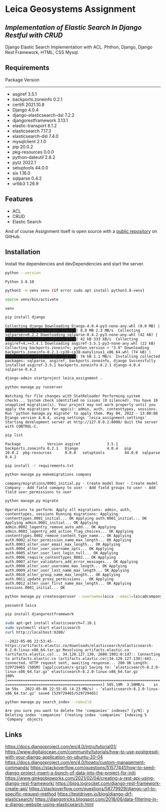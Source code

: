 # Leica Geosystems Assignment
## _Implementation of Elastic Search In Django Restful with CRUD_

Django Elastic Search Implementation with ACL.
Phthon, Django, Django Rest Framework, HTML, CSS Mysql.

## Requirements

Package                  Version  
------------------------ ---------
- asgiref                  3.5.1    
- backports.zoneinfo       0.2.1    
- certifi                  2021.10.8
- Django                   4.0.4    
- django-elasticsearch-dsl 7.2.2    
- djangorestframework      3.13.1   
- elastic-transport        8.1.2    
- elasticsearch            7.17.3   
- elasticsearch-dsl        7.4.0    
- mysqlclient              2.1.0    
- pip                      20.0.2   
- pkg-resources            0.0.0    
- python-dateutil          2.8.2    
- pytz                     2022.1   
- setuptools               44.0.0   
- six                      1.16.0   
- sqlparse                 0.4.2    
- urllib3                  1.26.9 

## Features

- ACL
- CRUD
- Elastic Search

And of course Assignment itself is open source with a [public repository](https://github.com/wadoodfarzan/leice_assignment) on GitHub.

## Installation

Install the dependencies and devDependencies and start the server.

```sh
python --version
```
`
Python 3.8.10
`
```sh
python3 -m venv venv (if error sudo apt install python3.8-venv)
```

```sh
source venv/bin/activate
```
`
venv
`
```sh
pip install django
```
`
Collecting django
  Downloading Django-4.0.4-py3-none-any.whl (8.0 MB)
     |████████████████████████████████| 8.0 MB 2.3 MB/s 
Collecting sqlparse>=0.2.2
  Downloading sqlparse-0.4.2-py3-none-any.whl (42 kB)
     |████████████████████████████████| 42 kB 333 kB/s 
Collecting asgiref<4,>=3.4.1
  Downloading asgiref-3.5.1-py3-none-any.whl (22 kB)
Collecting backports.zoneinfo; python_version < "3.9"
  Downloading backports.zoneinfo-0.2.1-cp38-cp38-manylinux1_x86_64.whl (74 kB)
     |████████████████████████████████| 74 kB 1.1 MB/s 
Installing collected packages: sqlparse, asgiref, backports.zoneinfo, django
Successfully installed asgiref-3.5.1 backports.zoneinfo-0.2.1 django-4.0.4 sqlparse-0.4.2
`
```sh
django-admin startproject leica_assignment .
```
```sh
python manage.py runserver
```
`
Watching for file changes with StatReloader
Performing system checks...
System check identified no issues (0 silenced).
You have 18 unapplied migration(s). Your project may not work properly until you apply the migrations for app(s): admin, auth, contenttypes, sessions.
Run 'python manage.py migrate' to apply them.
May 04, 2022 - 13:00:08
Django version 4.0.4, using settings 'leica_assignment.settings'
Starting development server at http://127.0.0.1:8000/
Quit the server with CONTROL-C.
`
```sh
pip list
```
`
Package            Version
asgiref            3.5.1  
backports.zoneinfo 0.2.1  
Django             4.0.4  
pip                20.0.2 
pkg-resources      0.0.0  
setuptools         44.0.0 
sqlparse           0.4.2 
`
```sh
pip install -r requirements.txt
```

```sh
python manage.py makemigrations company
```
`
    company/migrations/0001_initial.py
    - Create model User
    - Create model Company
    - Add field comapny to user
    - Add field groups to user
    - Add field user_permissions to user
`
```sh
python manage.py migrate
```
`
Operations to perform:
  Apply all migrations: admin, auth, contenttypes, sessions
Running migrations:
  Applying contenttypes.0001_initial... OK
  Applying auth.0001_initial... OK
  Applying admin.0001_initial... OK
  Applying admin.0002_logentry_remove_auto_add... OK
  Applying admin.0003_logentry_add_action_flag_choices... OK
  Applying contenttypes.0002_remove_content_type_name... OK
  Applying auth.0002_alter_permission_name_max_length... OK
  Applying auth.0003_alter_user_email_max_length... OK
  Applying auth.0004_alter_user_username_opts... OK
  Applying auth.0005_alter_user_last_login_null... OK
  Applying auth.0006_require_contenttypes_0002... OK
  Applying auth.0007_alter_validators_add_error_messages... OK
  Applying auth.0008_alter_user_username_max_length... OK
  Applying auth.0009_alter_user_last_name_max_length... OK
  Applying auth.0010_alter_group_name_max_length... OK
  Applying auth.0011_update_proxy_permissions... OK
  Applying auth.0012_alter_user_first_name_max_length... OK
  Applying sessions.0001_initial... OK
`
```sh
python manage.py createsuperuser --username=leica --email=leica@company.com
```
`
password leica
`
```sh
pip install djangorestframework
```
```sh
sudo apt-get install elasticsearch=7.10.1
sudo systemctl start elasticsearch
curl http://localhost:9200/

```
`
--2022-05-06 22:53:45--  https://artifacts.elastic.co/downloads/elasticsearch/elasticsearch-8.2.0-linux-x86_64.tar.gz
Resolving artifacts.elastic.co (artifacts.elastic.co)... 34.120.127.130, 2600:1901:0:1d7::
Connecting to artifacts.elastic.co (artifacts.elastic.co)|34.120.127.130|:443... connected.
HTTP request sent, awaiting response... 200 OK
Length: 529729465 (505M) [application/x-gzip]
Saving to: ‘elasticsearch-8.2.0-linux-x86_64.tar.gz’
elasticsearch-8.2.0-linux-x86_64.tar.gz             100%[================================================================================================================>] 505.19M  3.50MB/s    in 1m 59s  
2022-05-06 22:55:45 (4.23 MB/s) - ‘elasticsearch-8.2.0-linux-x86_64.tar.gz’ saved [529729465/529729465]
`
```sh
python manage.py search_index --rebuild
```
`
Are you sure you want to delete the 'companies' indexes? [y/N]: y
Deleting index 'companies'
Creating index 'companies'
Indexing 5 'Company' objects 
`

## Links
https://docs.djangoproject.com/en/4.0/intro/tutorial01/
https://www.digitalocean.com/community/tutorials/how-to-use-postgresql-with-your-django-application-on-ubuntu-20-04
https://docs.djangoproject.com/en/4.0/howto/custom-management-commands/
https://stackoverflow.com/questions/51577441/how-to-seed-django-project-insert-a-bunch-of-data-into-the-project-for-initi
https://www.ginkgobioworks.com/2021/02/04/creating-a-rest-api-using-django-rest-framework/
https://blog.logrocket.com/django-rest-framework-create-api/
https://stackoverflow.com/questions/58779929/django-url-to-specific-request-method
https://testdriven.io/blog/django-drf-elasticsearch/
https://djangotricks.blogspot.com/2018/06/data-filtering-in-a-django-website-using-elasticsearch.html


